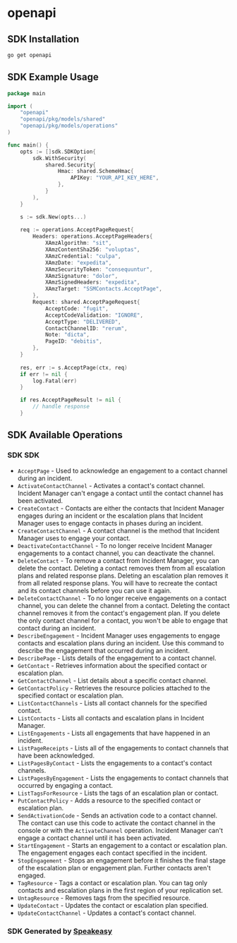 # openapi

<!-- Start SDK Installation -->
## SDK Installation

```bash
go get openapi
```
<!-- End SDK Installation -->

## SDK Example Usage
<!-- Start SDK Example Usage -->
```go
package main

import (
    "openapi"
    "openapi/pkg/models/shared"
    "openapi/pkg/models/operations"
)

func main() {
    opts := []sdk.SDKOption{
        sdk.WithSecurity(
            shared.Security{
                Hmac: shared.SchemeHmac{
                    APIKey: "YOUR_API_KEY_HERE",
                },
            }
        ),
    }

    s := sdk.New(opts...)
    
    req := operations.AcceptPageRequest{
        Headers: operations.AcceptPageHeaders{
            XAmzAlgorithm: "sit",
            XAmzContentSha256: "voluptas",
            XAmzCredential: "culpa",
            XAmzDate: "expedita",
            XAmzSecurityToken: "consequuntur",
            XAmzSignature: "dolor",
            XAmzSignedHeaders: "expedita",
            XAmzTarget: "SSMContacts.AcceptPage",
        },
        Request: shared.AcceptPageRequest{
            AcceptCode: "fugit",
            AcceptCodeValidation: "IGNORE",
            AcceptType: "DELIVERED",
            ContactChannelID: "rerum",
            Note: "dicta",
            PageID: "debitis",
        },
    }
    
    res, err := s.AcceptPage(ctx, req)
    if err != nil {
        log.Fatal(err)
    }

    if res.AcceptPageResult != nil {
        // handle response
    }
```
<!-- End SDK Example Usage -->

<!-- Start SDK Available Operations -->
## SDK Available Operations

### SDK SDK

* `AcceptPage` - Used to acknowledge an engagement to a contact channel during an incident.
* `ActivateContactChannel` - Activates a contact's contact channel. Incident Manager can't engage a contact until the contact channel has been activated.
* `CreateContact` - Contacts are either the contacts that Incident Manager engages during an incident or the escalation plans that Incident Manager uses to engage contacts in phases during an incident. 
* `CreateContactChannel` - A contact channel is the method that Incident Manager uses to engage your contact.
* `DeactivateContactChannel` - To no longer receive Incident Manager engagements to a contact channel, you can deactivate the channel.
* `DeleteContact` - To remove a contact from Incident Manager, you can delete the contact. Deleting a contact removes them from all escalation plans and related response plans. Deleting an escalation plan removes it from all related response plans. You will have to recreate the contact and its contact channels before you can use it again.
* `DeleteContactChannel` - To no longer receive engagements on a contact channel, you can delete the channel from a contact. Deleting the contact channel removes it from the contact's engagement plan. If you delete the only contact channel for a contact, you won't be able to engage that contact during an incident.
* `DescribeEngagement` - Incident Manager uses engagements to engage contacts and escalation plans during an incident. Use this command to describe the engagement that occurred during an incident.
* `DescribePage` - Lists details of the engagement to a contact channel.
* `GetContact` - Retrieves information about the specified contact or escalation plan.
* `GetContactChannel` - List details about a specific contact channel.
* `GetContactPolicy` - Retrieves the resource policies attached to the specified contact or escalation plan.
* `ListContactChannels` - Lists all contact channels for the specified contact.
* `ListContacts` - Lists all contacts and escalation plans in Incident Manager.
* `ListEngagements` - Lists all engagements that have happened in an incident.
* `ListPageReceipts` - Lists all of the engagements to contact channels that have been acknowledged. 
* `ListPagesByContact` - Lists the engagements to a contact's contact channels.
* `ListPagesByEngagement` - Lists the engagements to contact channels that occurred by engaging a contact.
* `ListTagsForResource` - Lists the tags of an escalation plan or contact.
* `PutContactPolicy` - Adds a resource to the specified contact or escalation plan.
* `SendActivationCode` - Sends an activation code to a contact channel. The contact can use this code to activate the contact channel in the console or with the <code>ActivateChannel</code> operation. Incident Manager can't engage a contact channel until it has been activated.
* `StartEngagement` - Starts an engagement to a contact or escalation plan. The engagement engages each contact specified in the incident.
* `StopEngagement` - Stops an engagement before it finishes the final stage of the escalation plan or engagement plan. Further contacts aren't engaged.
* `TagResource` - Tags a contact or escalation plan. You can tag only contacts and escalation plans in the first region of your replication set. 
* `UntagResource` - Removes tags from the specified resource. 
* `UpdateContact` - Updates the contact or escalation plan specified. 
* `UpdateContactChannel` - Updates a contact's contact channel.

<!-- End SDK Available Operations -->

### SDK Generated by [Speakeasy](https://docs.speakeasyapi.dev/docs/using-speakeasy/client-sdks)
